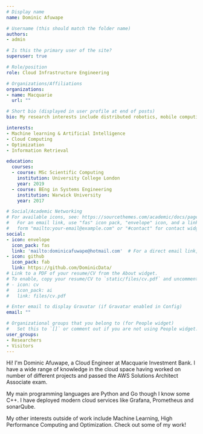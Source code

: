 ```yaml
---
# Display name
name: Dominic Afuwape

# Username (this should match the folder name)
authors:
- admin

# Is this the primary user of the site?
superuser: true

# Role/position
role: Cloud Infrastructure Engineering

# Organizations/Affiliations
organizations:
- name: Macquarie
  url: ""

# Short bio (displayed in user profile at end of posts)
bio: My research interests include distributed robotics, mobile computing and programmable matter.

interests:
- Machine learning & Artificial Intelligence
- Cloud Computing
- Optimization
- Information Retrieval

education:
  courses:
  - course: MSc Scientific Computing
    institution: University College London
    year: 2019
  - course: BEng in Systems Engineering
    institution: Warwick University
    year: 2017

# Social/Academic Networking
# For available icons, see: https://sourcethemes.com/academic/docs/page-builder/#icons
#   For an email link, use "fas" icon pack, "envelope" icon, and a link in the
#   form "mailto:your-email@example.com" or "#contact" for contact widget.
social:
- icon: envelope
  icon_pack: fas
  link: 'mailto:dominicafuwape@hotmail.com'  # For a direct email link, use "mailto:test@example.org".
- icon: github
  icon_pack: fab
  link: https://github.com/DominicData/
# Link to a PDF of your resume/CV from the About widget.
# To enable, copy your resume/CV to `static/files/cv.pdf` and uncomment the lines below.
# - icon: cv
#   icon_pack: ai
#   link: files/cv.pdf

# Enter email to display Gravatar (if Gravatar enabled in Config)
email: ""

# Organizational groups that you belong to (for People widget)
#   Set this to `[]` or comment out if you are not using People widget.
user_groups:
- Researchers
- Visitors
---
```

Hi! I'm Dominic Afuwape, a Cloud Engineer at Macquarie Investment Bank. I have a wide range of knowledge in the cloud space having worked on number of different projects and passed the AWS Solutions Architect Associate exam.

My main programming languages are Python and Go though I know some C++. I have deployed modern cloud services like Grafana, Prometheus and sonarQube.

My other interests outside of work include Machine Learning, High Performance Computing and Optimization. Check out some of my work!


